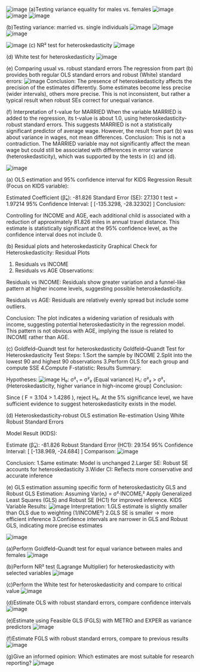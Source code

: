 ![image](https://github.com/user-attachments/assets/6d1e48e4-bbbd-4569-94d4-18ee88e75d74)
(a)Testing variance equality for males vs. females
![image](https://github.com/user-attachments/assets/dde29787-42f5-41f5-bd14-72bfe44dad59)
![image](https://github.com/user-attachments/assets/a71bd484-9e69-4997-917b-f2db40a29b07)
![image](https://github.com/user-attachments/assets/d0928f02-c00a-40ac-af8d-c3d98aad4f5f)

(b)Testing variance: married vs. single individuals
![image](https://github.com/user-attachments/assets/dfacf768-3c5e-4e03-a0b8-241a2a8bdcd5)
![image](https://github.com/user-attachments/assets/e35b18a8-e50f-4beb-bb93-2e2174084410)
![image](https://github.com/user-attachments/assets/916c5e1e-25ea-4b6b-a7fa-29bcd29a06fd)






![image](https://github.com/user-attachments/assets/66347d7b-1504-46b6-a8d5-664efcb4b470)
(c) NR² test for heteroskedasticity
![image](https://github.com/user-attachments/assets/7e566ac2-b2a3-4b3b-b597-fec254b876ac)

(d) White test for heteroskedasticity
![image](https://github.com/user-attachments/assets/9c7fcddb-0ced-4644-a939-0e2a6766a3e0)

(e) Comparing usual vs. robust standard errors
The regression from part (b) provides both regular OLS standard errors and robust (White) standard errors:
![image](https://github.com/user-attachments/assets/01fb0d77-3cd4-4a7f-a74b-69c6279ee25c)
Conclusion: The presence of heteroskedasticity affects the precision of the estimates differently. 
Some estimates become less precise (wider intervals), others more precise. This is not inconsistent, but rather a typical result when robust SEs correct for unequal variance.

(f) Interpretation of t-value for MARRIED
When the variable MARRIED is added to the regression, its t-value is about 1.0, using heteroskedasticity-robust standard errors.
This suggests MARRIED is not a statistically significant predictor of average wage.
However, the result from part (b) was about variance in wages, not mean differences.
Conclusion: This is not a contradiction. 
The MARRIED variable may not significantly affect the mean wage but could still be associated with differences in error variance (heteroskedasticity), which was supported by the tests in (c) and (d).







![image](https://github.com/user-attachments/assets/539851d7-c4b6-4192-b8f4-2c11b7454b5a)

(a) OLS estimation and 95% confidence interval for KIDS
Regression Result (Focus on KIDS variable):

Estimated Coefficient (β̂₄): -81.826
Standard Error (SE): 27.130
t test = 1.97214
95% Confidence Interval: [ [-135.3298, -28.32302] ]
Conclusion:

Controlling for INCOME and AGE, each additional child is associated with a reduction of approximately 81.826 miles in annual travel distance. 
This estimate is statistically significant at the 95% confidence level, as the confidence interval does not include 0.

(b) Residual plots and heteroskedasticity
Graphical Check for Heteroskedasticity: Residual Plots

1. Residuals vs INCOME
2. Residuals vs AGE
Observations:

Residuals vs INCOME:
Residuals show greater variation and a funnel-like pattern at higher income levels, suggesting possible heteroskedasticity.

Residuals vs AGE:
Residuals are relatively evenly spread but include some outliers.

Conclusion:
The plot indicates a widening variation of residuals with income, suggesting potential heteroskedasticity in the regression model. 
This pattern is not obvious with AGE, implying the issue is related to INCOME rather than AGE.

(c) Goldfeld–Quandt test for heteroskedasticity
Goldfeld–Quandt Test for Heteroskedasticity
Test Steps:
1.Sort the sample by INCOME
2.Split into the lowest 90 and highest 90 observations
3.Perform OLS for each group and compute SSE
4.Compute F-statistic:
Results Summary:


Hypotheses:
![image](https://github.com/user-attachments/assets/6d658e27-1467-42af-81bf-8baf0bf9f763)
H₀: σ²₁ = σ²₂ (Equal variance)
H₁: σ²₂ > σ²₁ (Heteroskedasticity, higher variance in high-income group)
Conclusion:

Since ( F = 3.104 > 1.4286 ), reject H₀.
At the 5% significance level, we have sufficient evidence to suggest heteroskedasticity exists in the model.

(d) Heteroskedasticity-robust OLS estimation
Re-estimation Using White Robust Standard Errors

Model Result (KIDS):

Estimate (β̂₄): -81.826
Robust Standard Error (HC1): 29.154
95% Confidence Interval: [ [-138.969, -24.684] ]
Comparison:
![image](https://github.com/user-attachments/assets/908613a5-bba0-4754-a877-5cd64b120fe3)

Conclusion:
1.Same estimate: Model is unchanged
2.Larger SE: Robust SE accounts for heteroskedasticity
3.Wider CI: Reflects more conservative and accurate inference

(e) GLS estimation assuming specific form of heteroskedasticity
GLS and Robust GLS Estimation: Assuming Var(eᵢ) = σ²·INCOMEᵢ²
Apply Generalized Least Squares (GLS) and Robust SE (HC1) for improved inference.
KIDS Variable Results:
![image](https://github.com/user-attachments/assets/5c3ea47d-8161-4072-8cee-00b5d5d0bf0a)
Interpretation:
1.GLS estimate is slightly smaller than OLS due to weighting (1/INCOME²)
2.GLS SE is smaller → more efficient inference
3.Confidence intervals are narrower in GLS and Robust GLS, indicating more precise estimates








![image](https://github.com/user-attachments/assets/8c40f8aa-4150-45da-b650-c67bc413678e)

(a)Perform Goldfeld–Quandt test for equal variance between males and females
![image](https://github.com/user-attachments/assets/eb243fda-8751-4604-a714-ec1d681db15a)

(b)Perform NR² test (Lagrange Multiplier) for heteroskedasticity with selected variables
![image](https://github.com/user-attachments/assets/430ec92a-d29f-4a1f-9e7a-f7bdbab428dd)

(c)Perform the White test for heteroskedasticity and compare to critical value
![image](https://github.com/user-attachments/assets/9ffb1777-012a-468d-a54b-6a47e7391438)

(d)Estimate OLS with robust standard errors, compare confidence intervals
![image](https://github.com/user-attachments/assets/7606cf78-0670-4e30-b909-5695017ce521)

(e)Estimate using Feasible GLS (FGLS) with METRO and EXPER as variance predictors
![image](https://github.com/user-attachments/assets/40cbbcb2-8ca0-4376-b713-af2660f30881)

(f)Estimate FGLS with robust standard errors, compare to previous results
![image](https://github.com/user-attachments/assets/9ca491cb-21bd-4414-b83b-00b30fa46687)

(g)Give an informed opinion: Which estimates are most suitable for research reporting?
![image](https://github.com/user-attachments/assets/130b52ce-1d31-4f15-999c-e0ac56448f62)
